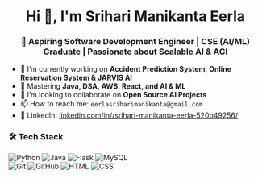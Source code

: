 <h1 align="center">Hi 👋, I'm Srihari Manikanta Eerla</h1>
<h3 align="center">🚀 Aspiring Software Development Engineer | CSE (AI/ML) Graduate | Passionate about Scalable AI & AGI</h3>

- 🔭 I’m currently working on **Accident Prediction System, Online Reservation System & JARVIS AI**
- 🌱 Mastering **Java, DSA, AWS, React, and AI & ML**
- 👯 I’m looking to collaborate on **Open Source AI Projects**
- 📫 How to reach me: `eerlasriharimanikanta@gmail.com`
- 💼 LinkedIn: [linkedin.com/in//srihari-manikanta-eerla-520b49256/](https://www.linkedin.com/in/srihari-manikanta-eerla-520b49256/)

### 🛠️ Tech Stack
![Python](https://img.shields.io/badge/-Python-333?style=flat&logo=python) ![Java](https://img.shields.io/badge/-Java-333?style=flat&logo=java) ![Flask](https://img.shields.io/badge/-Flask-333?style=flat&logo=flask) ![MySQL](https://img.shields.io/badge/-MySQL-333?style=flat&logo=mysql)  
![Git](https://img.shields.io/badge/-Git-333?style=flat&logo=git) ![GitHub](https://img.shields.io/badge/-GitHub-333?style=flat&logo=github) ![HTML](https://img.shields.io/badge/-HTML5-333?style=flat&logo=html5) ![CSS](https://img.shields.io/badge/-CSS3-333?style=flat&logo=css3)
<!--
### 📈 GitHub Stats
<p align="center">
  <img src="https://github-readme-stats.vercel.app/api?username=sriharieerla&show_icons=true&theme=radical" alt="Srihari's GitHub stats" />
</p>
-->
